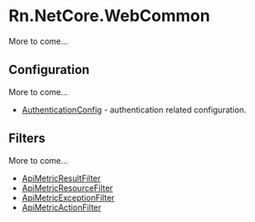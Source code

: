 # Rn.NetCore.WebCommon
More to come...

## Configuration
More to come...

- [AuthenticationConfig](/docs/configuration/AuthenticationConfig.md) - authentication related configuration.

## Filters
More to come...

- [ApiMetricResultFilter](/docs/filters/ApiMetricResultFilter.md)
- [ApiMetricResourceFilter](/docs/filters/ApiMetricResourceFilter.md)
- [ApiMetricExceptionFilter](/docs/filters/ApiMetricExceptionFilter.md)
- [ApiMetricActionFilter](/docs/filters/ApiMetricActionFilter.md)

<!--(Rn.BuildScriptHelper){
	"version": "1.0.106",
	"replace": false
}(END)-->